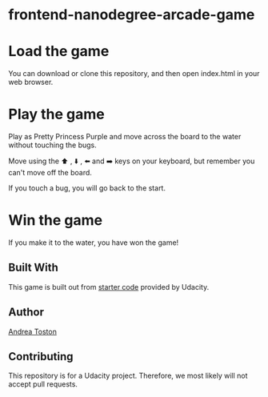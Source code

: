 frontend-nanodegree-arcade-game
===============================

# Load the game
You can download or clone this repository, and then open index.html in your web browser.

# Play the game
Play as Pretty Princess Purple and move across the board to the water without touching the bugs.

Move using the ⬆️ , ⬇️ , :arrow_left: and :arrow_right: keys on your keyboard, but remember you can't move off the board.

If you touch a bug, you will go back to the start.

# Win the game
If you make it to the water, you have won the game!

## Built With

This game is built out from [starter code](https://github.com/udacity/frontend-nanodegree-arcade-game) provided by Udacity.

## Author

[Andrea Toston](https://github.com/tostonar)

## Contributing

This repository is for a Udacity project. Therefore, we most likely will not accept pull requests.
